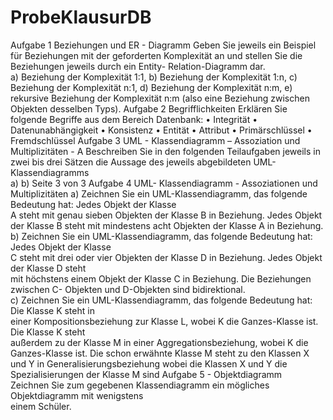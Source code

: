 # ProbeKlausurDB

Aufgabe	1 Beziehungen und ER - Diagramm
Geben	Sie	jeweils	ein	Beispiel	für Beziehungen	mit	der	geforderten	Komplexität an	und	
stellen	Sie	die	Beziehungen	jeweils	durch	ein	Entity- Relation-Diagramm	dar.	
a)	Beziehung	der	Komplexität 1:1,
b)	Beziehung	der	Komplexität 1:n,
c)	Beziehung	der	Komplexität n:1,
d)	Beziehung	der	Komplexität n:m,
e)	rekursive	Beziehung	der	Komplexität n:m	(also	eine	Beziehung	zwischen	Objekten
desselben	Typs).
Aufgabe	2 Begrifflichkeiten
Erklären Sie folgende Begriffe aus dem Bereich Datenbank:
• Integrität
• Datenunabhängigkeit
• Konsistenz
• Entität
• Attribut
• Primärschlüssel
• Fremdschlüssel
Aufgabe 3 UML - Klassendiagramm – Assoziation und
Multiplizitäten - A
Beschreiben	Sie	in	den	folgenden	Teilaufgaben	jeweils	in	zwei	bis	drei	Sätzen	die	Aussage	des	
jeweils	abgebildeten	UML-Klassendiagramms	
a)
b)
Seite 3 von 3
Aufgabe 4 UML- Klassendiagramm - Assoziationen	und	
Multiplizitäten	
a)	Zeichnen	Sie	ein	UML-Klassendiagramm,	das	folgende	Bedeutung	hat:	Jedes	Objekt	der	Klasse	
A	steht	mit	genau	sieben	Objekten	der	Klasse	B	in	Beziehung.	Jedes	Objekt	der	Klasse	B	steht	mit	
mindestens	acht	Objekten	der	Klasse	A	in	Beziehung.	
b)	Zeichnen	Sie	ein	UML-Klassendiagramm,	das	folgende	Bedeutung	hat:	Jedes	Objekt	der	Klasse	
C	steht	mit	drei	oder	vier	Objekten	der	Klasse	D	in	Beziehung.	Jedes	Objekt	der	Klasse	D	steht	
mit	höchstens	einem	Objekt	der	Klasse	C	in	Beziehung.	Die	Beziehungen	zwischen	C- Objekten	
und	D-Objekten	sind	bidirektional.	
c)	Zeichnen	Sie	ein	UML-Klassendiagramm,	das	folgende	Bedeutung	hat:	Die	Klasse	K	steht	in	
einer	Kompositionsbeziehung	zur	Klasse	L,	wobei	K	die	Ganzes-Klasse	ist.	Die	Klasse	K	steht	
außerdem	zu	der	Klasse	M	in einer	Aggregationsbeziehung,	wobei	K	die	Ganzes-Klasse	ist.	Die	
schon	erwähnte	Klasse	M	steht	zu	den	Klassen	X	und	Y	in	Generalisierungsbeziehung wobei	die	
Klassen	X	und	Y	die	Spezialisierungen	der	Klasse	M	sind
Aufgabe 5 - Objektdiagramm	
Zeichnen	Sie	zum	gegebenen	Klassendiagramm	ein	mögliches	Objektdiagramm	mit	wenigstens	
einem	Schüler.
